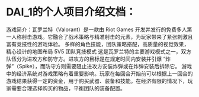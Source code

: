 # DAI_1的个人项目介绍文档：
游戏简介：瓦罗兰特（Valorant）是一款由 Riot Games 开发并发行的免费多人第一人称射击游戏。它融合了战术策略与精准射击的元素，为玩家带来了紧张刺激且富有竞技性的游戏体验。
多样的角色技能，团队策略搭配，高质量的视觉效果，精心设计的地图布局
5V5 团队竞技模式
这是瓦罗兰特的主要游戏模式之一，双方队伍分为进攻方和防守方。进攻方的目标是在规定时间内安装并引爆 “炸弹”（Spike），而防守方则需要阻止进攻方安装炸弹或在炸弹安装后拆除它。
游戏中的经济系统对游戏策略有着重要影响。玩家在每回合开始前可以根据上一回合的游戏结果获得一定的资金，用于购买武器、装备和技能。在经济有限的情况下，玩家需要合理选择购买的物品，平衡团队的装备配置。
